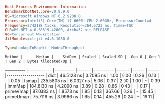 ```ini

Host Process Environment Information:
BenchmarkDotNet.Core=v0.9.9.0
OS=Microsoft Windows NT 6.2.9200.0
Processor=Intel(R) Core(TM) i7-6600U CPU 2.60GHz, ProcessorCount=4
Frequency=2742188 ticks, Resolution=364.6723 ns, Timer=TSC
CLR=MS.NET 4.0.30319.42000, Arch=32-bit RELEASE
GC=Concurrent Workstation
JitModules=clrjit-v4.6.1080.0

Type=LookupInMapHit  Mode=Throughput  

```
    Method |      Median |    StdDev | Scaled | Scaled-SD |  Gen 0 | Gen 1 | Gen 2 | Bytes Allocated/Op |
---------- |------------ |---------- |------- |---------- |------- |------ |------ |------------------- |
      dict |  46.5128 ns | 3.7095 ns |   1.00 |      0.00 |   0.26 |  0.13 |     - |               0.05 |
     fsmap | 235.5805 ns | 6.0327 ns |   5.06 |      0.37 |   2.00 |  1.00 |     - |               0.39 |
    immMap | 184.8130 ns | 4.2090 ns |   3.89 |      0.28 |   0.86 |  0.43 |     - |               0.17 |
 primeVmap |  87.0383 ns | 1.8573 ns |   1.85 |      0.13 | 367.66 |  0.26 |     - |              15.45 |
 primeUmap |  75.7116 ns | 3.9966 ns |   1.65 |      0.14 | 455.29 |  0.24 |     - |              19.11 |
